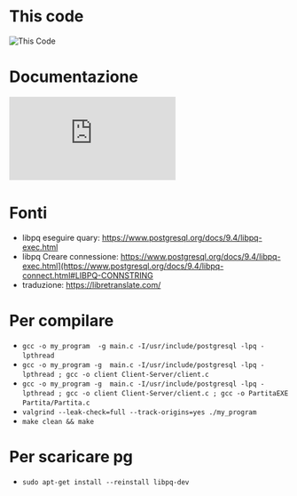 # This code 
![This Code](https://i.pinimg.com/originals/98/fd/c7/98fdc7205a7209d34d95cdd5bce345c5.gif)

# Documentazione
![Documentazione TelefonoSenzaFili](https://github.com/FlorindoDev/TelefonoSenzaFili/blob/master/Doc%20LSO.pdf)

# Fonti
- libpq eseguire quary: https://www.postgresql.org/docs/9.4/libpq-exec.html
- libpq Creare connessione: https://www.postgresql.org/docs/9.4/libpq-exec.html](https://www.postgresql.org/docs/9.4/libpq-connect.html#LIBPQ-CONNSTRING
- traduzione: https://libretranslate.com/


# Per compilare

- `gcc -o my_program  -g main.c -I/usr/include/postgresql -lpq -lpthread`
- `gcc -o my_program -g  main.c -I/usr/include/postgresql -lpq -lpthread ; gcc -o client Client-Server/client.c`
- `gcc -o my_program -g  main.c -I/usr/include/postgresql -lpq -lpthread ; gcc -o client Client-Server/client.c ; gcc -o PartitaEXE Partita/Partita.c`
- `valgrind --leak-check=full --track-origins=yes ./my_program`
- `make clean && make`

# Per scaricare pg
- `sudo apt-get install --reinstall libpq-dev`



